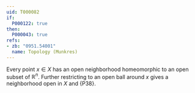 ```yaml
---
uid: T000082
if:
  P000122: true
then:
  P000043: true
refs:
- zb: "0951.54001"
  name: Topology (Munkres)
---
```

Every point $x\in X$ has an open neighborhood homeomorphic to an open subset of $\mathbb R^n$.  Further restricting to an open ball around $x$ gives a neighborhood open in $X$ and {P38}.
